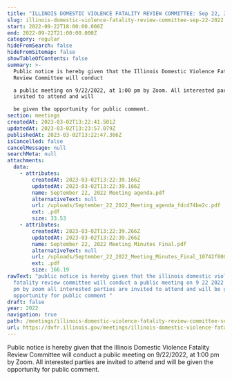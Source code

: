 ```yaml
---
title: "ILLINOIS DOMESTIC VIOLENCE FATALITY REVIEW COMMITTEE: Sep 22, 2022"
slug: illinois-domestic-violence-fatality-review-committee-sep-22-2022
start: 2022-09-22T18:00:00.000Z
end: 2022-09-22T21:00:00.000Z
category: regular
hideFromSearch: false
hideFromSitemap: false
showTableOfContents: false
summary: >-
  Public notice is hereby given that the Illinois Domestic Violence Fatality
  Review Committee will conduct

  a public meeting on 9/22/2022, at 1:00 pm by Zoom. All interested parties are
  invited to attend and will

  be given the opportunity for public comment.
section: meetings
createdAt: 2023-03-02T13:22:41.501Z
updatedAt: 2023-03-02T13:23:57.079Z
publishedAt: 2023-03-02T13:22:47.366Z
isCancelled: false
cancelMessage: null
searchMeta: null
attachments:
  data:
    - attributes:
        createdAt: 2023-03-02T13:22:39.166Z
        updatedAt: 2023-03-02T13:22:39.166Z
        name: September 22, 2022 Meeting agenda.pdf
        alternativeText: null
        url: /uploads/September_22_2022_Meeting_agenda_fdcd74be2c.pdf
        ext: .pdf
        size: 33.53
    - attributes:
        createdAt: 2023-03-02T13:22:39.266Z
        updatedAt: 2023-03-02T13:22:39.266Z
        name: September 22, 2022 Meeting Minutes Final.pdf
        alternativeText: null
        url: /uploads/September_22_2022_Meeting_Minutes_Final_10742f8004.pdf
        ext: .pdf
        size: 166.19
rawText: "public notice is hereby given that the illinois domestic violence
  fatality review committee will conduct a public meeting on 9 22 2022 at 1 00
  pm by zoom all interested parties are invited to attend and will be given the
  opportunity for public comment "
draft: false
year: 2022
navigation: true
path: /meetings/illinois-domestic-violence-fatality-review-committee-sep-22-2022
url: https://dvfr.illinois.gov/meetings/illinois-domestic-violence-fatality-review-committee-sep-22-2022
---
```


Public notice is hereby given that the Illinois Domestic Violence Fatality Review Committee will conduct
a public meeting on 9/22/2022, at 1:00 pm by Zoom. All interested parties are invited to attend and will
be given the opportunity for public comment.
